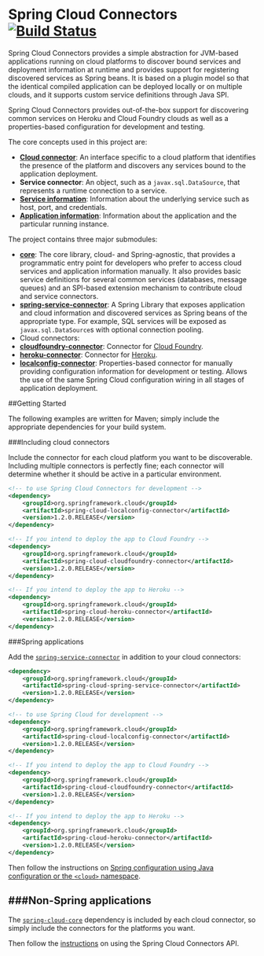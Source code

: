 # Spring Cloud Connectors [![Build Status](https://build.spring.io/plugins/servlet/buildStatusImage/CLOUD-NIGHTLY "Optional title")](https://build.spring.io/browse/CLOUD-NIGHTLY)

Spring Cloud Connectors provides a simple abstraction for JVM-based applications running on cloud platforms
to discover bound services and deployment information at runtime and provides support for registering
discovered services as Spring beans. It is based on a plugin model so that the identical
compiled application can be deployed locally or on multiple clouds, and it supports custom service
definitions through Java SPI.

Spring Cloud Connectors provides out-of-the-box support for discovering common services on Heroku and
Cloud Foundry clouds as well as a properties-based configuration for development and testing.

The core concepts used in this project are:

- [**Cloud connector**](./spring-cloud-core/src/main/java/org/springframework/cloud/CloudConnector.java):
  An interface specific to a cloud platform that identifies the presence of the platform and
  discovers any services bound to the application deployment.
- **Service connector**: An object, such as a `javax.sql.DataSource`, that represents a runtime
  connection to a service.
- [**Service information**](./spring-cloud-core/src/main/java/org/springframework/cloud/service/ServiceInfo.java):
  Information about the underlying service such as host, port, and credentials.
- [**Application information**](./spring-cloud-core/src/main/java/org/springframework/cloud/app/ApplicationInstanceInfo.java):
  Information about the application and the particular running instance.

The project contains three major submodules:

- **[core](spring-cloud-core)**: The core library, cloud- and Spring-agnostic, that provides
  a programmatic entry point for developers who prefer to access cloud services and application
  information manually. It also provides basic service definitions for several common services
  (databases, message queues) and an SPI-based extension mechanism to contribute
  cloud and service connectors.
- **[spring-service-connector](spring-cloud-spring-service-connector)**: A Spring Library that
  exposes application and cloud information and discovered services as Spring beans of the
  appropriate type. For example, SQL services will be exposed as `javax.sql.DataSource`s with
  optional connection pooling.
- Cloud connectors:
 - **[cloudfoundry-connector](spring-cloud-cloudfoundry-connector)**: Connector for [Cloud Foundry](http://cloudfoundry.org).
 - **[heroku-connector](spring-cloud-heroku-connector)**: Connector for [Heroku](https://www.heroku.com).
 - **[localconfig-connector](spring-cloud-localconfig-connector)**: Properties-based connector for
   manually providing configuration information for development or testing. Allows the use of the
   same Spring Cloud configuration wiring in all stages of application deployment.

##Getting Started

The following examples are written for Maven; simply include the appropriate dependencies for
your build system.

###Including cloud connectors

Include the connector for each cloud platform you want to be discoverable. Including multiple
connectors is perfectly fine; each connector will determine whether it should be active in a
particular environment.

````xml
<!-- to use Spring Cloud Connectors for development -->
<dependency>
    <groupId>org.springframework.cloud</groupId>
    <artifactId>spring-cloud-localconfig-connector</artifactId>
    <version>1.2.0.RELEASE</version>
</dependency>

<!-- If you intend to deploy the app to Cloud Foundry -->
<dependency>
    <groupId>org.springframework.cloud</groupId>
    <artifactId>spring-cloud-cloudfoundry-connector</artifactId>
    <version>1.2.0.RELEASE</version>
</dependency>

<!-- If you intend to deploy the app to Heroku -->
<dependency>
	<groupId>org.springframework.cloud</groupId>
	<artifactId>spring-cloud-heroku-connector</artifactId>
	<version>1.2.0.RELEASE</version>
</dependency>
````

###Spring applications

Add the [`spring-service-connector`](spring-cloud-spring-service-connector) in
addition to your cloud connectors:

````xml
<dependency>
	<groupId>org.springframework.cloud</groupId>
	<artifactId>spring-cloud-spring-service-connector</artifactId>
	<version>1.2.0.RELEASE</version>
</dependency>

<!-- to use Spring Cloud for development -->
<dependency>
    <groupId>org.springframework.cloud</groupId>
    <artifactId>spring-cloud-localconfig-connector</artifactId>
    <version>1.2.0.RELEASE</version>
</dependency>

<!-- If you intend to deploy the app to Cloud Foundry -->
<dependency>
    <groupId>org.springframework.cloud</groupId>
    <artifactId>spring-cloud-cloudfoundry-connector</artifactId>
    <version>1.2.0.RELEASE</version>
</dependency>

<!-- If you intend to deploy the app to Heroku -->
<dependency>
	<groupId>org.springframework.cloud</groupId>
	<artifactId>spring-cloud-heroku-connector</artifactId>
	<version>1.2.0.RELEASE</version>
</dependency>
````

Then follow the instructions on [Spring configuration using Java configuration or
the `<cloud>` namespace](spring-cloud-spring-service-connector).

###Non-Spring applications
---------------
The [`spring-cloud-core`](core) dependency is included by each cloud connector,
so simply include the connectors for the platforms you want.

Then follow the [instructions](spring-cloud-core) on using the Spring Cloud Connectors API.

